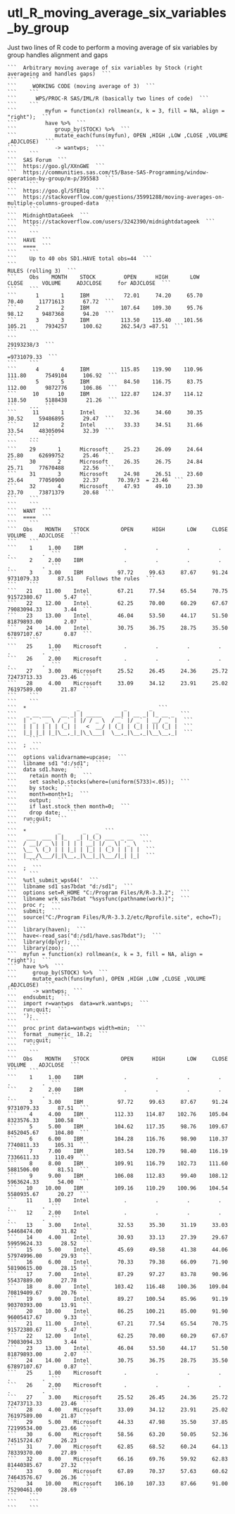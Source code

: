 # utl_R_moving_average_six_variables_by_group
Just two lines of R code to perform a moving average of six variables by group handles alignment and gaps 

    ```  Arbitrary moving average of six variables by Stock (right averageing and handles gaps)  ```
    ```    ```
    ```     WORKING CODE (moving average of 3)  ```
    ```    ```
    ```      WPS/PROC-R SAS/IML/R (basically two lines of code)  ```
    ```    ```
    ```         myfun = function(x) rollmean(x, k = 3, fill = NA, align = "right");  ```
    ```         have %>%  ```
    ```            group_by(STOCK) %>%  ```
    ```            mutate_each(funs(myfun), OPEN ,HIGH ,LOW ,CLOSE ,VOLUME ,ADJCLOSE)  ```
    ```            -> wantwps;  ```
    ```    ```
    ```  SAS Forum  ```
    ```  https://goo.gl/XXnGWE  ```
    ```  https://communities.sas.com/t5/Base-SAS-Programming/window-operation-by-group/m-p/395583  ```
    ```    ```
    ```  https://goo.gl/SfER1q  ```
    ```  https://stackoverflow.com/questions/35991288/moving-averages-on-multiple-columns-grouped-data  ```
    ```    ```
    ```  MidnightDataGeek  ```
    ```  https://stackoverflow.com/users/3242390/midnightdatageek  ```
    ```    ```
    ```    ```
    ```  HAVE  ```
    ```  ====  ```
    ```    ```
    ```    Up to 40 obs SD1.HAVE total obs=44  ```
    ```                                                                                                   RULES (rolling 3)  ```
    ```    Obs    MONTH    STOCK         OPEN      HIGH       LOW      CLOSE      VOLUME     ADJCLOSE     for ADJCLOSE  ```
    ```    ```
    ```      1       1     IBM           72.01     74.20     65.70     70.40     11771613      67.72  ```
    ```      2       2     IBM          107.64    109.30     95.76     98.12      9487368      94.20  ```
    ```      3       3     IBM          113.50    115.40    101.56    105.21      7934257     100.62      262.54/3 =87.51  ```
    ```    ```
    ```                                                                         29193238/3  ```
    ```                                                                        =9731079.33  ```
    ```    ```
    ```      4       4     IBM          115.85    119.90    110.96    111.80      7549104     106.92  ```
    ```      5       5     IBM           84.50    116.75     83.75    112.00      9872776     106.86  ```
    ```     10      10     IBM          122.87    124.37    114.12    118.50      5188438      21.26  ```
    ```    ...  ```
    ```     11       1     Intel         32.36     34.60     30.35     30.52     59486895      29.47  ```
    ```     12       2     Intel         33.33     34.51     31.66     33.54     48305094      32.39  ```
    ```    ...  ```
    ```    ```
    ```    29       1      Microsoft     25.23     26.09     24.64     25.80     62699752      25.46  ```
    ```    30       2      Microsoft     26.35     26.75     24.84     25.71     77670488      22.56  ```
    ```    31       3      Microsoft     24.98     26.51     23.60     25.64     77050900      22.37      70.39/3  = 23.46  ```
    ```    32       4      Microsoft     47.93     49.10     23.30     23.70     73871379      20.68  ```
    ```    ```
    ```    ```
    ```  WANT  ```
    ```  ====  ```
    ```    ```
    ```  Obs    MONTH    STOCK          OPEN      HIGH       LOW     CLOSE         VOLUME    ADJCLOSE  ```
    ```    ```
    ```    1     1.00    IBM             .         .         .         .              .          .  ```
    ```    2     2.00    IBM             .         .         .         .              .          .  ```
    ```    3     3.00    IBM           97.72     99.63     87.67     91.24     9731079.33      87.51    Follows the rules  ```
    ```    ```
    ```   21    11.00    Intel         67.21     77.54     65.54     70.75    91572380.67       5.47  ```
    ```   22    12.00    Intel         62.25     70.00     60.29     67.67    79083094.33       3.44  ```
    ```   23    13.00    Intel         46.04     53.50     44.17     51.50    81879893.00       2.07  ```
    ```   24    14.00    Intel         30.75     36.75     28.75     35.50    67897107.67       0.87  ```
    ```    ```
    ```   25     1.00    Microsoft       .         .         .         .              .          .  ```
    ```   26     2.00    Microsoft       .         .         .         .              .          .  ```
    ```   27     3.00    Microsoft     25.52     26.45     24.36     25.72    72473713.33      23.46  ```
    ```   28     4.00    Microsoft     33.09     34.12     23.91     25.02    76197589.00      21.87  ```
    ```    ```
    ```    ```
    ```  *                _              _       _  ```
    ```   _ __ ___   __ _| | _____    __| | __ _| |_ __ _  ```
    ```  | '_ ` _ \ / _` | |/ / _ \  / _` |/ _` | __/ _` |  ```
    ```  | | | | | | (_| |   <  __/ | (_| | (_| | || (_| |  ```
    ```  |_| |_| |_|\__,_|_|\_\___|  \__,_|\__,_|\__\__,_|  ```
    ```    ```
    ```  ;  ```
    ```    ```
    ```  options validvarname=upcase;  ```
    ```  libname sd1 "d:/sd1";  ```
    ```  data sd1.have;  ```
    ```    retain month 0;  ```
    ```    set sashelp.stocks(where=(uniform(5733)<.05));  ```
    ```    by stock;  ```
    ```    month=month+1;  ```
    ```    output;  ```
    ```    if last.stock then month=0;  ```
    ```    drop date;  ```
    ```  run;quit;  ```
    ```    ```
    ```  *          _       _   _  ```
    ```   ___  ___ | |_   _| |_(_) ___  _ __  ```
    ```  / __|/ _ \| | | | | __| |/ _ \| '_ \  ```
    ```  \__ \ (_) | | |_| | |_| | (_) | | | |  ```
    ```  |___/\___/|_|\__,_|\__|_|\___/|_| |_|  ```
    ```    ```
    ```  ;  ```
    ```    ```
    ```  %utl_submit_wps64('  ```
    ```  libname sd1 sas7bdat "d:/sd1";  ```
    ```  options set=R_HOME "C:/Program Files/R/R-3.3.2";  ```
    ```  libname wrk sas7bdat "%sysfunc(pathname(work))";  ```
    ```  proc r;  ```
    ```  submit;  ```
    ```  source("C:/Program Files/R/R-3.3.2/etc/Rprofile.site", echo=T);  ```
    ```  library(haven);  ```
    ```  have<-read_sas("d:/sd1/have.sas7bdat");  ```
    ```  library(dplyr);  ```
    ```  library(zoo);  ```
    ```  myfun = function(x) rollmean(x, k = 3, fill = NA, align = "right");  ```
    ```  have %>%  ```
    ```     group_by(STOCK) %>%  ```
    ```     mutate_each(funs(myfun), OPEN ,HIGH ,LOW ,CLOSE ,VOLUME ,ADJCLOSE)  ```
    ```     -> wantwps;  ```
    ```  endsubmit;  ```
    ```  import r=wantwps  data=wrk.wantwps;  ```
    ```  run;quit;  ```
    ```  ');  ```
    ```    ```
    ```  proc print data=wantwps width=min;  ```
    ```  format _numeric_ 18.2;  ```
    ```  run;quit;  ```
    ```    ```
    ```    ```
    ```  Obs    MONTH    STOCK          OPEN      HIGH       LOW     CLOSE         VOLUME    ADJCLOSE  ```
    ```    ```
    ```    1     1.00    IBM             .         .         .         .              .          .  ```
    ```    2     2.00    IBM             .         .         .         .              .          .  ```
    ```    3     3.00    IBM           97.72     99.63     87.67     91.24     9731079.33      87.51  ```
    ```    4     4.00    IBM          112.33    114.87    102.76    105.04     8323576.33     100.58  ```
    ```    5     5.00    IBM          104.62    117.35     98.76    109.67     8452045.67     104.80  ```
    ```    6     6.00    IBM          104.28    116.76     98.90    110.37     7740811.33     105.31  ```
    ```    7     7.00    IBM          103.54    120.79     98.40    116.19     7336611.33     110.49  ```
    ```    8     8.00    IBM          109.91    116.79    102.73    111.60     5881506.00      81.51  ```
    ```    9     9.00    IBM          106.08    112.83     99.40    108.12     5963624.33      54.00  ```
    ```   10    10.00    IBM          109.16    110.29    100.96    104.54     5580935.67      20.27  ```
    ```   11     1.00    Intel           .         .         .         .              .          .  ```
    ```   12     2.00    Intel           .         .         .         .              .          .  ```
    ```   13     3.00    Intel         32.53     35.30     31.19     33.03    54468474.00      31.82  ```
    ```   14     4.00    Intel         30.93     33.13     27.39     29.67    59959624.33      28.52  ```
    ```   15     5.00    Intel         45.69     49.58     41.38     44.06    57974996.00      29.93  ```
    ```   16     6.00    Intel         70.33     79.38     66.09     71.90    58190615.00      28.15  ```
    ```   17     7.00    Intel         87.29     97.27     83.78     90.96    55437889.00      27.78  ```
    ```   18     8.00    Intel        103.42    116.48    100.36    109.04    70819409.67      20.76  ```
    ```   19     9.00    Intel         89.27    100.54     85.96     91.19    90370393.00      13.91  ```
    ```   20    10.00    Intel         86.25    100.21     85.00     91.90    96005417.67       9.33  ```
    ```   21    11.00    Intel         67.21     77.54     65.54     70.75    91572380.67       5.47  ```
    ```   22    12.00    Intel         62.25     70.00     60.29     67.67    79083094.33       3.44  ```
    ```   23    13.00    Intel         46.04     53.50     44.17     51.50    81879893.00       2.07  ```
    ```   24    14.00    Intel         30.75     36.75     28.75     35.50    67897107.67       0.87  ```
    ```   25     1.00    Microsoft       .         .         .         .              .          .  ```
    ```   26     2.00    Microsoft       .         .         .         .              .          .  ```
    ```   27     3.00    Microsoft     25.52     26.45     24.36     25.72    72473713.33      23.46  ```
    ```   28     4.00    Microsoft     33.09     34.12     23.91     25.02    76197589.00      21.87  ```
    ```   29     5.00    Microsoft     44.33     47.98     35.50     37.85    72199534.00      23.66  ```
    ```   30     6.00    Microsoft     58.56     63.20     50.05     52.36    74515724.67      26.23  ```
    ```   31     7.00    Microsoft     62.85     68.52     60.24     64.13    78339370.00      27.89  ```
    ```   32     8.00    Microsoft     66.16     69.76     59.92     62.83    81440385.67      27.32  ```
    ```   33     9.00    Microsoft     67.89     70.37     57.63     60.62    74643576.67      26.36  ```
    ```   34    10.00    Microsoft    106.10    107.33     87.66     91.00    75290461.00      28.69  ```
    ```    ```
    ```    ```
    ```    ```
